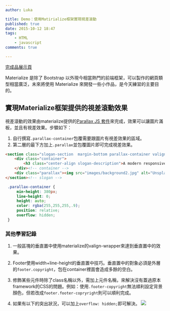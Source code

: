 ```yaml
---
author: Luka

title: Demo：使用Matirialize框架實現視差滾動
published: true
date: 2015-10-12 18:47
tags:
    - HTML
    - javascript
comments: true

---
```

[完成品展示頁](http://Luka.github.io/matirialize_parral_design/)

Materialize 是除了 Bootstrap 以外現今相當熱門的前端框架，可以製作的網頁類型相當廣泛，未來將使用 Materialize 來開發一些小作品，是今天練習的主要目的。

## 實現Materialize框架提供的視差滾動效果

視差滾動的效果由materialize提供的[Parallax JS 套件](http://materializecss.com/parallax.html)來完成，效果可以讓圖片滿板，並且有視差效果。步驟如下：

1. 自行撰寫`.parallax-container`包覆需要跟圖片有視差效果的區域。
1. 第二層的最下方加上`.parallax`並包覆圖片即可完成視差效果。

```html
<section class="slogan-section  margin-bottom parallax-container valign-wrapper ">
    <div class="container">
        <h3 class="center-align slogan-description">A modern responsive front-end framework based on Material Design</h3>
    </div><!-- container -->
    <div class="parallax"><img src="images/background2.jpg" alt="Unsplashed background img 2"></div>
</section><!-- slogan -->
```

```css
 .parallax-container {
     min-height: 380px;
     line-height: 0;
     height: auto;
     color: rgba(255,255,255,.9);
     position: relative;
     overflow: hidden;
 }
```

### 其他學習記錄

1. 一般區塊的垂直置中使用materialize的valign-wrapper來達到垂直置中的效果。

1. Footer使用width+line-height的垂直置中技巧。垂直置中的對象必須是外層的`footer.copyright`，包在container裡面會造成多餘的空白。

1. 修飾某些元件時除了class名稱以外，需加上元件名稱，來解決沒有蓋過原本framework的CSS的問題。例如：使用`.footer-copyright`無法順利設定背景顏色，但若改成`footer.footer-copryright`則可以順利完成。

1. 如果有以下的突出狀況，可以加上`overflow: hidden;`即可解決。
![](https://lh3.googleusercontent.com/Ng8tF0ab5j9ciT522tYNr1hKUWkKu4N43ZZUImQx3_SUUHjK3XguW1xfHHMebWExf6TG-acW7EunFVLkqJ0zfCD9Hng-99xCbVQrEfTEGE1O00vi6qVGHJvtH5LZSgPUx1vyrsfPAWs-WoSnjgmN2m0L_HCbNFDhJ5FV2qvyhPhO8u4HJcEiycl6MP4Vz-p7j284-oOCCY3nAsFAdbN6486y3lrDXVuw81qGpLxiW44IQjB1oSXPLj1KNbowTgLK3Cpj_KcsEtrNmrDDOpWpNpSdsJn4vGKMKl9ITgrhVofbNM2T0wMW3kCTM5NIVs2oqdE0Mi3LCIKFYJAH0q4jXvouJFywxpRkpi1svOlciNwbFHKInPwKDsojqkkEzsORXKayKj95i3jf_8puXH_RPuJzc8lBpXZT5l1Eyb221f3istv0nB3CUt4eedfBDsYh0O-doVyhVb8C2B2wByYDPaYqjEIt8wY7L1HsyB9MgKid8kSouDKZNJK4rBXrLFcVaIRBksKvOybB3v-TnSedyXkIGucdDNIn7tIDBzEDH40=w1084-h468-no)


